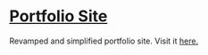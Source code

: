 # [Portfolio Site](https://jackytea.com/)
Revamped and simplified portfolio site. Visit it [here.](https://jackytea.com/)
